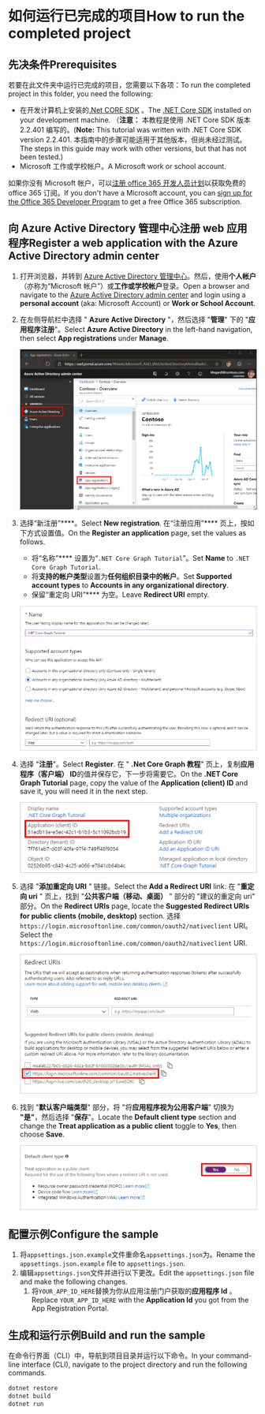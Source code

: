 # <a name="how-to-run-the-completed-project"></a><span data-ttu-id="258d3-101">如何运行已完成的项目</span><span class="sxs-lookup"><span data-stu-id="258d3-101">How to run the completed project</span></span>

## <a name="prerequisites"></a><span data-ttu-id="258d3-102">先决条件</span><span class="sxs-lookup"><span data-stu-id="258d3-102">Prerequisites</span></span>

<span data-ttu-id="258d3-103">若要在此文件夹中运行已完成的项目，您需要以下各项：</span><span class="sxs-lookup"><span data-stu-id="258d3-103">To run the completed project in this folder, you need the following:</span></span>

- <span data-ttu-id="258d3-104">在开发计算机上安装的[.Net CORE SDK](https://dotnet.microsoft.com/download) 。</span><span class="sxs-lookup"><span data-stu-id="258d3-104">The [.NET Core SDK](https://dotnet.microsoft.com/download) installed on your development machine.</span></span> <span data-ttu-id="258d3-105">（**注意：** 本教程是使用 .NET Core SDK 版本2.2.401 编写的。</span><span class="sxs-lookup"><span data-stu-id="258d3-105">(**Note:** This tutorial was written with .NET Core SDK version 2.2.401.</span></span> <span data-ttu-id="258d3-106">本指南中的步骤可能适用于其他版本，但尚未经过测试。</span><span class="sxs-lookup"><span data-stu-id="258d3-106">The steps in this guide may work with other versions, but that has not been tested.)</span></span>
- <span data-ttu-id="258d3-107">Microsoft 工作或学校帐户。</span><span class="sxs-lookup"><span data-stu-id="258d3-107">A Microsoft work or school account.</span></span>

<span data-ttu-id="258d3-108">如果你没有 Microsoft 帐户，可以[注册 office 365 开发人员计划](https://developer.microsoft.com/office/dev-program)以获取免费的 office 365 订阅。</span><span class="sxs-lookup"><span data-stu-id="258d3-108">If you don't have a Microsoft account, you can [sign up for the Office 365 Developer Program](https://developer.microsoft.com/office/dev-program) to get a free Office 365 subscription.</span></span>

## <a name="register-a-web-application-with-the-azure-active-directory-admin-center"></a><span data-ttu-id="258d3-109">向 Azure Active Directory 管理中心注册 web 应用程序</span><span class="sxs-lookup"><span data-stu-id="258d3-109">Register a web application with the Azure Active Directory admin center</span></span>

1. <span data-ttu-id="258d3-110">打开浏览器，并转到 [Azure Active Directory 管理中心](https://aad.portal.azure.com)。然后，使用**个人帐户**（亦称为“Microsoft 帐户”）或**工作或学校帐户**登录。</span><span class="sxs-lookup"><span data-stu-id="258d3-110">Open a browser and navigate to the [Azure Active Directory admin center](https://aad.portal.azure.com) and login using a **personal account** (aka: Microsoft Account) or **Work or School Account**.</span></span>

1. <span data-ttu-id="258d3-111">在左侧导航栏中选择 " **Azure Active Directory** "，然后选择 "**管理**" 下的 "**应用程序注册**"。</span><span class="sxs-lookup"><span data-stu-id="258d3-111">Select **Azure Active Directory** in the left-hand navigation, then select **App registrations** under **Manage**.</span></span>

    ![<span data-ttu-id="258d3-112">应用注册的屏幕截图</span><span class="sxs-lookup"><span data-stu-id="258d3-112">A screenshot of the App registrations</span></span> ](/tutorial/images/aad-portal-app-registrations.png)

1. <span data-ttu-id="258d3-113">选择“新注册”\*\*\*\*。</span><span class="sxs-lookup"><span data-stu-id="258d3-113">Select **New registration**.</span></span> <span data-ttu-id="258d3-114">在“注册应用”\*\*\*\* 页上，按如下方式设置值。</span><span class="sxs-lookup"><span data-stu-id="258d3-114">On the **Register an application** page, set the values as follows.</span></span>

    - <span data-ttu-id="258d3-115">将“名称”\*\*\*\* 设置为“`.NET Core Graph Tutorial`”。</span><span class="sxs-lookup"><span data-stu-id="258d3-115">Set **Name** to `.NET Core Graph Tutorial`.</span></span>
    - <span data-ttu-id="258d3-116">将**支持的帐户类型**设置为**任何组织目录中的帐户**。</span><span class="sxs-lookup"><span data-stu-id="258d3-116">Set **Supported account types** to **Accounts in any organizational directory**.</span></span>
    - <span data-ttu-id="258d3-117">保留“重定向 URI”\*\*\*\* 为空。</span><span class="sxs-lookup"><span data-stu-id="258d3-117">Leave **Redirect URI** empty.</span></span>

    !["注册应用程序" 页的屏幕截图](/tutorial/images/aad-register-an-app.png)

1. <span data-ttu-id="258d3-119">选择 "**注册**"。</span><span class="sxs-lookup"><span data-stu-id="258d3-119">Select **Register**.</span></span> <span data-ttu-id="258d3-120">在 " **.Net Core Graph 教程**" 页上，复制**应用程序（客户端） ID**的值并保存它，下一步将需要它。</span><span class="sxs-lookup"><span data-stu-id="258d3-120">On the **.NET Core Graph Tutorial** page, copy the value of the **Application (client) ID** and save it, you will need it in the next step.</span></span>

    ![新应用注册的应用程序 ID 的屏幕截图](/tutorial/images/aad-application-id.png)

1. <span data-ttu-id="258d3-122">选择 "**添加重定向 URI** " 链接。</span><span class="sxs-lookup"><span data-stu-id="258d3-122">Select the **Add a Redirect URI** link.</span></span> <span data-ttu-id="258d3-123">在 "**重定向 uri** " 页上，找到 "**公共客户端（移动、桌面）** " 部分的 "建议的重定向 uri" 部分。</span><span class="sxs-lookup"><span data-stu-id="258d3-123">On the **Redirect URIs** page, locate the **Suggested Redirect URIs for public clients (mobile, desktop)** section.</span></span> <span data-ttu-id="258d3-124">选择`https://login.microsoftonline.com/common/oauth2/nativeclient` URI。</span><span class="sxs-lookup"><span data-stu-id="258d3-124">Select the `https://login.microsoftonline.com/common/oauth2/nativeclient` URI.</span></span>

    !["重定向 Uri" 页的屏幕截图](/tutorial/images/aad-redirect-uris.png)

1. <span data-ttu-id="258d3-126">找到 "**默认客户端类型**" 部分，将 "将**应用程序视为公用客户端**" 切换为 **"是"**，然后选择 "**保存**"。</span><span class="sxs-lookup"><span data-stu-id="258d3-126">Locate the **Default client type** section and change the **Treat application as a public client** toggle to **Yes**, then choose **Save**.</span></span>

    ![默认 "客户端类型" 部分的屏幕截图](/tutorial/images/aad-default-client-type.png)

## <a name="configure-the-sample"></a><span data-ttu-id="258d3-128">配置示例</span><span class="sxs-lookup"><span data-stu-id="258d3-128">Configure the sample</span></span>

1. <span data-ttu-id="258d3-129">将`appsettings.json.example`文件重命名`appsettings.json`为。</span><span class="sxs-lookup"><span data-stu-id="258d3-129">Rename the `appsettings.json.example` file to `appsettings.json`.</span></span>
1. <span data-ttu-id="258d3-130">编辑`appsettings.json`文件并进行以下更改。</span><span class="sxs-lookup"><span data-stu-id="258d3-130">Edit the `appsettings.json` file and make the following changes.</span></span>
    1. <span data-ttu-id="258d3-131">将`YOUR_APP_ID_HERE`替换为你从应用注册门户获取的**应用程序 Id** 。</span><span class="sxs-lookup"><span data-stu-id="258d3-131">Replace `YOUR_APP_ID_HERE` with the **Application Id** you got from the App Registration Portal.</span></span>

## <a name="build-and-run-the-sample"></a><span data-ttu-id="258d3-132">生成和运行示例</span><span class="sxs-lookup"><span data-stu-id="258d3-132">Build and run the sample</span></span>

<span data-ttu-id="258d3-133">在命令行界面（CLI）中，导航到项目目录并运行以下命令。</span><span class="sxs-lookup"><span data-stu-id="258d3-133">In your command-line interface (CLI), navigate to the project directory and run the following commands.</span></span>

```Shell
dotnet restore
dotnet build
dotnet run
```

